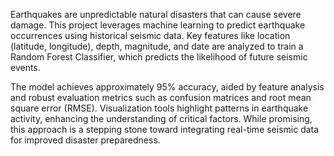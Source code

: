 Earthquakes are unpredictable natural disasters that can cause severe damage. This project leverages machine learning to predict earthquake occurrences using historical seismic data. Key features like location (latitude, longitude), depth, magnitude, and date are analyzed to train a Random Forest Classifier, which predicts the likelihood of future seismic events.

The model achieves approximately 95% accuracy, aided by feature analysis and robust evaluation metrics such as confusion matrices and root mean square error (RMSE). Visualization tools highlight patterns in earthquake activity, enhancing the understanding of critical factors. While promising, this approach is a stepping stone toward integrating real-time seismic data for improved disaster preparedness.
